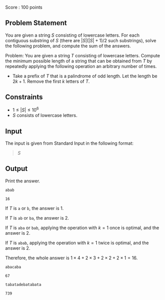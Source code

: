 Score : $100$ points

## Problem Statement

You are given a string $S$ consisting of lowercase letters. 
For each contiguous substring of $S$ (there are $|S|(|S|+1)/2$ such substrings), solve the following problem, and compute the sum of the answers.

Problem: You are given a string $T$ consisting of lowercase letters. 
Compute the minimum possible length of a string that can be obtained from $T$ by repeatedly applying the following operation an arbitrary number of times.

- Take a prefix of $T$ that is a palindrome of odd length. Let the length be $2k+1$. Remove the first $k$ letters of $T$.

## Constraints

- $1\leq |S|\leq 10^6$
- $S$ consists of lowercase letters.

## Input

The input is given from Standard Input in the following format:

> $S$

## Output

Print the answer.

```input1
abab
```

```output1
16
```

If $T$ is `a` or `b`, the answer is $1$.

If $T$ is `ab` or `ba`, the answer is $2$.

If $T$ is `aba` or `bab`, applying the operation with $k=1$ once is optimal, and the answer is $2$.

If $T$ is `abab`, applying the operation with $k=1$ twice is optimal, and the answer is $2$.

Therefore, the whole answer is $1\times 4 + 2\times 3 + 2\times 2 + 2\times 1 = 16$.

```input2
abacaba
```

```output2
67
```

```input3
tabatadebatabata
```

```output3
739
```